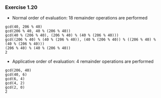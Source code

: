 ### Exercise 1.20
- Normal order of evaluation: 18 remainder operations are performed
```
gcd(40, 206 % 40)
gcd(206 % 40, 40 % (206 % 40))
gcd(40 % (206 % 40), (206 % 40) % (40 % (206 % 40)))
gcd((206 % 40) % (40 % (206 % 40)), (40 % (206 % 40)) % ((206 % 40) % (40 % (206 % 40)))
(206 % 40) % (40 % (206 % 40))
2
```

- Applicative order of evaluation: 4 remainder operations are performed
```
gcd(206, 40)
gcd(40, 6)
gcd(6, 4)
gcd(4, 2)
gcd(2, 0)
2
```

